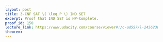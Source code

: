 ```yaml
---
layout: post
title: 3-CNF SAT \( \leq_P \) IND SET
excerpt: Proof that IND SET is NP-Complete.
proof_id: 150
lecture_link: https://www.udacity.com/course/viewer#!/c-ud557/l-2456238773/m-2549558580
theorem: 
---
```



